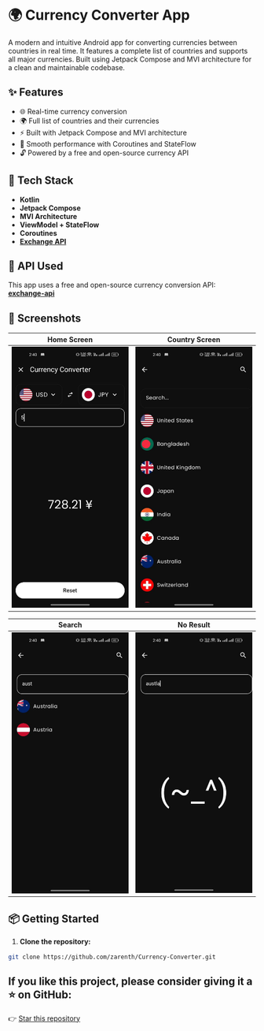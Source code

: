 
# 🌍 Currency Converter App

A modern and intuitive Android app for converting currencies between countries in real time. It features a complete list of countries and supports all major currencies. Built using Jetpack Compose and MVI architecture for a clean and maintainable codebase.

## ✨ Features

- 🌐 Real-time currency conversion
- 🌍 Full list of countries and their currencies
- ⚡ Built with Jetpack Compose and MVI architecture
- 🚀 Smooth performance with Coroutines and StateFlow
- 🔓 Powered by a free and open-source currency API

## 🎯 Tech Stack

- **Kotlin**
- **Jetpack Compose**
- **MVI Architecture**
- **ViewModel + StateFlow**
- **Coroutines**
- **[Exchange API](https://github.com/fawazahmed0/exchange-api)**

## 🔗 API Used

This app uses a free and open-source currency conversion API:  
**[exchange-api](https://github.com/fawazahmed0/exchange-api)**

## 📸 Screenshots

| Home Screen | Country Screen |
|-------------|----------------|
| <img src="screenshots/home.png" width="250"/> | <img src="screenshots/country_list.png" width="250"/> |

| Search | No Result |
|--------|-----------|
| <img src="screenshots/search.png" width="250"/> | <img src="screenshots/no_result.png" width="250"/> |

## 📦 Getting Started

1. **Clone the repository:**

```bash
git clone https://github.com/zarenth/Currency-Converter.git
```

## If you like this project, please consider giving it a ⭐ on GitHub:  
👉 [Star this repository](https://github.com/zarenth/Currency-Converter)

